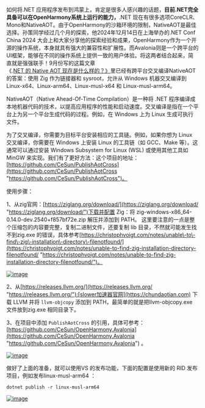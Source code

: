 
如何将.NET 应用程序发布到鸿蒙上，肯定是很多人感兴趣的话题，**目前.NET完全具备可以在OpenHarmony系统上运行的能力，**.NET 现在有很多选项CoreCLR、Mono和NativeAOT。由于OpenHarmony的沙箱环境的限制，NativeAOT是最佳选择。孙策同学经过几个月的探索，他2024年12月14日在上海举办的.NET Conf China 2024 大会上和大家分享他的探索经验和成果，OpenHarmony作为一个开源的操作系统，本身就具有强大的兼容性和扩展性。而Avalonia则是一个跨平台的UI框架，能够在不同的操作系统上提供一致的用户体验。将这两者结合起来，简直就是强强联手！9月份写的这篇文章《.[NET 的 Native AOT 现在是什么样的？》](https://github.com)里已经有跨平台交叉编译NativeAOT的答案：使用 Zig 作为链接器和 sysroot，允许从 Windows 机器交叉编译到 Linux\-x64、Linux\-arm64、Linux\-musl\-x64 和 Linux\-musl\-arm64。

NativeAOT（Native Ahead\-Of\-Time Compilation）是一种将 .NET 程序编译成本地机器代码的技术，以提高应用程序的性能和启动速度。交叉编译是指在一个平台上为另一个平台生成代码的过程。例如，在 Windows 上为 Linux 生成可执行文件。

为了交叉编译，你需要为目标平台安装相应的工具链。例如，如果你想为 Linux 交叉编译，你需要在 Windows 上安装 Linux 的工具链（如 GCC、Make 等）。这通常可以通过安装 Windows Subsystem for Linux (WSL) 或使用其他工具如 MinGW 来实现。我们有了更好方法：这个项目的地址：[https://github.com/CeSun/PublishAotCross](https://github.com/CeSun/PublishAotCross "https://github.com/CeSun/PublishAotCross")。

使用步骤：

1、从zig官网：[https://ziglang.org/download/](https://ziglang.org/download/ "https://ziglang.org/download/")下载并配置 Zig：将 zig\-windows\-x86\_64\-0\.14\.0\-dev.2540\+f857bf72e.zip 解压并添加到 PATH。
这里要注意的一点是整个压缩包的内容要完整，复制二进制文件，还要复制 lib 目录，不然就可能发生找不到zig.exe 的错误，具体参考[https://christophvoigt.com/notes/unable\-to\-find\-zig\-installation\-directory\-filenotfound/](https://christophvoigt.com/notes/unable-to-find-zig-installation-directory-filenotfound/ "https://christophvoigt.com/notes/unable-to-find-zig-installation-directory-filenotfound/")。

[![image](https://img2023.cnblogs.com/blog/510/202412/510-20241219223828112-657734458.png "image")](https://github.com)

2、从[https://releases.llvm.org/](https://releases.llvm.org/ "https://releases.llvm.org/"):[slower加速器官网](https://chundaotian.com) 下载 LLVM 并将 `llvm-objcopy` 添加到 PATH，最简单的就是把llvm\-objcopy.exe 文件放到zig.exe 相同目录下。

3、在项目中添加 `PublishAotCross` 的引用，具体可参考：[https://github.com/CeSun/OpenHarmony.Avalonia](https://github.com/CeSun/OpenHarmony.Avalonia "https://github.com/CeSun/OpenHarmony.Avalonia") 。

[![image](https://img2023.cnblogs.com/blog/510/202412/510-20241219224440628-378792475.png "image")](https://github.com)

做好了上面的准备，就可以使用VS 的发布功能，下面的配置是使用新的 RID 发布项目，例如发布linux\-musl\-arm64 ：


```
dotnet publish -r linux-musl-arm64
```
[![image](https://img2023.cnblogs.com/blog/510/202412/510-20241219224442313-1958426109.png "image")](https://github.com)



